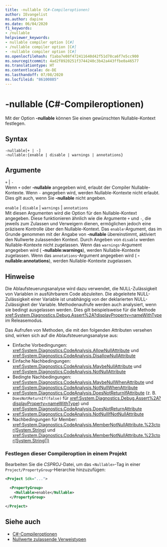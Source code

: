 ```yaml
---
title: -nullable (C#-Compileroptionen)
author: IEvangelist
ms.author: dapine
ms.date: 06/04/2020
f1_keywords:
- /nullable
helpviewer_keywords:
- nullable compiler option [C#]
- /nullable compiler option [C#]
- -nullable compiler option [C#]
ms.openlocfilehash: f1aba7e08f472411640d42f51d78ca6f7e5cc900
ms.sourcegitcommit: 4ad2f8920251f3744240c3b42a443ffbe0a46577
ms.translationtype: HT
ms.contentlocale: de-DE
ms.lasthandoff: 07/08/2020
ms.locfileid: "86100885"
---
```

# <a name="-nullable-c-compiler-options"></a>-nullable (C#-Compileroptionen)

Mit der Option **-nullable** können Sie einen gewünschten Nullable-Kontext festlegen.

## <a name="syntax"></a>Syntax

```console
-nullable[+ | -]
-nullable:{enable | disable | warnings | annotations}
```

## <a name="arguments"></a>Argumente

`+` &#124; `-`  
Wenn `+` oder **-nullable** angegeben wird, erlaubt der Compiler Nullable-Kontexte. Wenn `-` angegeben wird, werden Nullable-Kontexte nicht erlaubt. Dies gilt auch, wenn Sie **-nullable** nicht angeben.

`enable` &#124; `disable` &#124; `warnings` &#124; `annotations`  
Mit diesen Argumenten wird die Option für den Nullable-Kontext angegeben. Diese funktionieren ähnlich wie die Argumente `+` und `-`, die jeweils zum Zulassen und Verweigern dienen, ermöglichen jedoch eine präzisere Kontrolle über den Nullable-Kontext. Das `enable`-Argument, das im Grunde genommen mit der Angabe von **-nullable** übereinstimmt, aktiviert den Nullwerte zulassenden Kontext. Durch Angeben von `disable` werden Nullable-Kontexte nicht zugelassen. Wenn das `warnings`-Argument angegeben wird ( **-nullable:warnings**), werden Nullable-Kontexte zugelassen. Wenn das `annotations`-Argument angegeben wird ( **-nullable:annotations**), werden Nullable-Kontexte zugelassen.

## <a name="remarks"></a>Hinweise

Die Ablaufsteuerungsanalyse wird dazu verwendet, die NULL-Zulässigkeit von Variablen in ausführbarem Code abzuleiten. Die abgeleitete NULL-Zulässigkeit einer Variable ist unabhängig von der deklarierten NULL-Zulässigkeit der Variable. Methodenaufrufe werden auch analysiert, wenn sie bedingt ausgelassen werden. Dies gilt beispielsweise für die Methode <xref:System.Diagnostics.Debug.Assert%2A?displayProperty=nameWithType> im Releasemodus.

Das Aufrufen von Methoden, die mit den folgenden Attributen versehen sind, wirken sich auf die Ablaufsteuerungsanalyse aus:

- Einfache Vorbedingungen: <xref:System.Diagnostics.CodeAnalysis.AllowNullAttribute> und <xref:System.Diagnostics.CodeAnalysis.DisallowNullAttribute>
- Einfache Nachbedingungen: <xref:System.Diagnostics.CodeAnalysis.MaybeNullAttribute> und <xref:System.Diagnostics.CodeAnalysis.NotNullAttribute>
- Bedingte Nachbedingungen: <xref:System.Diagnostics.CodeAnalysis.MaybeNullWhenAttribute> und <xref:System.Diagnostics.CodeAnalysis.NotNullWhenAttribute>
- <xref:System.Diagnostics.CodeAnalysis.DoesNotReturnIfAttribute> (z. B. `DoesNotReturnIf(false)` für <xref:System.Diagnostics.Debug.Assert%2A?displayProperty=nameWithType>) und <xref:System.Diagnostics.CodeAnalysis.DoesNotReturnAttribute>
- <xref:System.Diagnostics.CodeAnalysis.NotNullIfNotNullAttribute>
- Nachbedingungen für Member: <xref:System.Diagnostics.CodeAnalysis.MemberNotNullAttribute.%23ctor(System.String)> und <xref:System.Diagnostics.CodeAnalysis.MemberNotNullAttribute.%23ctor(System.String[])>

### <a name="to-set-this-compiler-option-in-a-project"></a>Festlegen dieser Compileroption in einem Projekt

Bearbeiten Sie die *CSPROJ*-Datei, um das `<Nullable>`-Tag in einer `Project/PropertyGroup`-Hierarchie hinzuzufügen:

```xml
<Project Sdk="...">

  <PropertyGroup>
    <Nullable>enable</Nullable>
  </PropertyGroup>

</Project>
```

## <a name="see-also"></a>Siehe auch

- [C#-Compileroptionen](./index.md)
- [Nullwerte zulassende Verweistypen](../../nullable-references.md)
